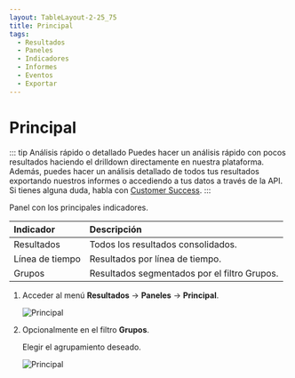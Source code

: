 ```yaml
---
layout: TableLayout-2-25_75
title: Principal
tags:
  - Resultados
  - Paneles
  - Indicadores
  - Informes
  - Eventos
  - Exportar
---
```

# Principal

::: tip Análisis rápido o detallado
Puedes hacer un análisis rápido con pocos resultados haciendo el drilldown directamente en nuestra plataforma.<br>
Además, puedes hacer un análisis detallado de todos tus resultados exportando nuestros informes o accediendo a tus datos a través de la API.<br>
Si tienes alguna duda, habla con  [Customer Success](mailto:cs@phishx.io).
:::

Panel con los principales indicadores.

| Indicador | Descripción |
| :--- | :--- |
| Resultados | Todos los resultados consolidados. |
| Línea de tiempo | Resultados por línea de tiempo. |
| Grupos | Resultados segmentados por el filtro Grupos. |

1. Acceder al menú **Resultados** -> **Paneles** -> **Principal**.

   ![Principal](https://cdn.phishx.io/phishx-docs/images/phishx_results_dashboards_main_01.webp)

2. Opcionalmente en el filtro **Grupos**.

   Elegir el agrupamiento deseado.

   ![Principal](https://cdn.phishx.io/phishx-docs/images/phishx_results_dashboards_main_02.webp)

